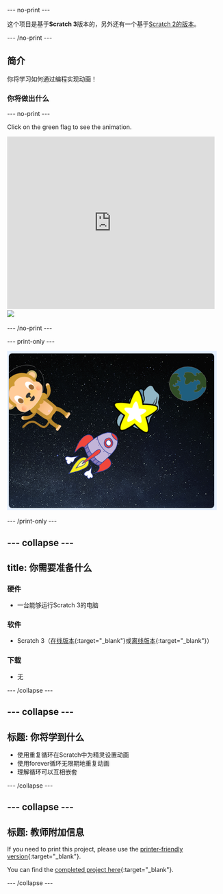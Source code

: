 \--- no-print \---

这个项目是基于**Scratch 3**版本的，另外还有一个基于[Scratch 2的版本](https://projects.raspberrypi.org/en/projects/lost-in-space-scratch2)。

\--- /no-print \---

## 简介

你将学习如何通过编程实现动画！

### 你将做出什么

\--- no-print \---

Click on the green flag to see the animation.

<div class="scratch-preview">
  <iframe allowtransparency="true" width="485" height="402" src="https://scratch.mit.edu/projects/embed/276873231/?autostart=false" frameborder="0" scrolling="no"></iframe>
  <img src="images/space-final.png">
</div>

\--- /no-print \---

\--- print-only \---

![Complete project](images/showcase_static.png)

\--- /print-only \---

## \--- collapse \---

## title: 你需要准备什么

### 硬件

- 一台能够运行Scratch 3的电脑

### 软件

- Scratch 3（[在线版本](http://rpf.io/scratchon){:target="_blank"}或[离线版本](http://rpf.io/scratchoff){:target="_blank"}）

### 下载

- 无

\--- /collapse \---

## \--- collapse \---

## 标题: 你将学到什么

- 使用重复循环在Scratch中为精灵设置动画
- 使用forever循环无限期地重复动画
- 理解循环可以互相嵌套

\--- /collapse \---

## \--- collapse \---

## 标题: 教师附加信息

If you need to print this project, please use the [printer-friendly version](https://projects.raspberrypi.org/en/projects/lost-in-space/print){:target="_blank"}.

You can find the [completed project here](http://rpf.io/p/en/lost-in-space-get){:target="_blank"}.

\--- /collapse \---